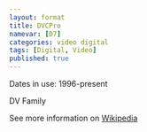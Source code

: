```yaml
---
layout: format
title: DVCPro
namevar: [D7]
categories: video digital
tags: [Digital, Video]
published: true
---
```


Dates in use: 1996-present

DV Family

See more information on [Wikipedia](https://en.wikipedia.org/wiki/DV#DVCPRO)
